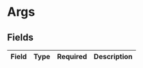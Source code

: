 # Args


## Fields

| Field       | Type        | Required    | Description |
| ----------- | ----------- | ----------- | ----------- |